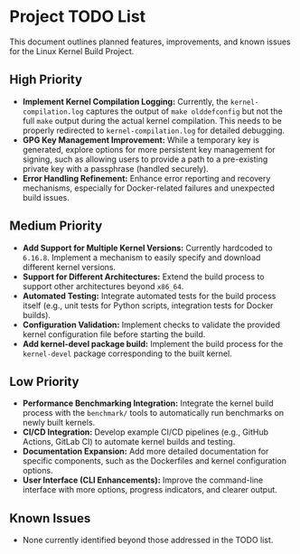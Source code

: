 # Project TODO List

This document outlines planned features, improvements, and known issues for the Linux Kernel Build Project.

## High Priority

*   **Implement Kernel Compilation Logging:** Currently, the `kernel-compilation.log` captures the output of `make olddefconfig` but not the full `make` output during the actual kernel compilation. This needs to be properly redirected to `kernel-compilation.log` for detailed debugging.
*   **GPG Key Management Improvement:** While a temporary key is generated, explore options for more persistent key management for signing, such as allowing users to provide a path to a pre-existing private key with a passphrase (handled securely).
*   **Error Handling Refinement:** Enhance error reporting and recovery mechanisms, especially for Docker-related failures and unexpected build issues.

## Medium Priority

*   **Add Support for Multiple Kernel Versions:** Currently hardcoded to `6.16.8`. Implement a mechanism to easily specify and download different kernel versions.
*   **Support for Different Architectures:** Extend the build process to support other architectures beyond `x86_64`.
*   **Automated Testing:** Integrate automated tests for the build process itself (e.g., unit tests for Python scripts, integration tests for Docker builds).
*   **Configuration Validation:** Implement checks to validate the provided kernel configuration file before starting the build.
*   **Add kernel-devel package build:** Implement the build process for the `kernel-devel` package corresponding to the built kernel.

## Low Priority

*   **Performance Benchmarking Integration:** Integrate the kernel build process with the `benchmark/` tools to automatically run benchmarks on newly built kernels.
*   **CI/CD Integration:** Develop example CI/CD pipelines (e.g., GitHub Actions, GitLab CI) to automate kernel builds and testing.
*   **Documentation Expansion:** Add more detailed documentation for specific components, such as the Dockerfiles and kernel configuration options.
*   **User Interface (CLI Enhancements):** Improve the command-line interface with more options, progress indicators, and clearer output.

## Known Issues

*   None currently identified beyond those addressed in the TODO list.